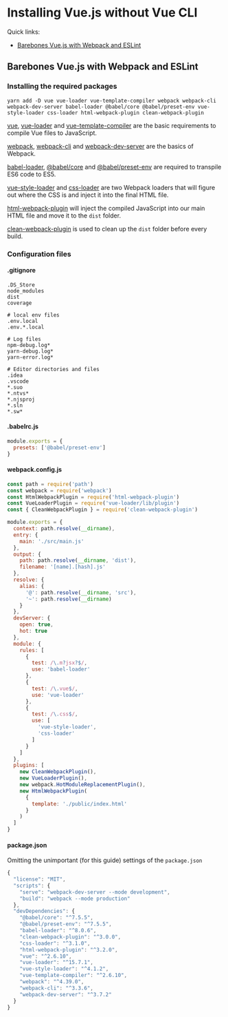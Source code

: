 # Installing Vue.js without Vue CLI

Quick links:

- [Barebones Vue.js with Webpack and ESLint](#barebones-vuejs-with-webpack-and-eslint)



## Barebones Vue.js with Webpack and ESLint

### Installing the required packages

    yarn add -D vue vue-loader vue-template-compiler webpack webpack-cli webpack-dev-server babel-loader @babel/core @babel/preset-env vue-style-loader css-loader html-webpack-plugin clean-webpack-plugin

[vue](https://github.com/vuejs/vue), [vue-loader](https://github.com/vuejs/vue-loader) and [vue-template-compiler](https://github.com/vuejs/vue/tree/dev/packages/vue-template-compiler) are the basic requirements to compile Vue files to JavaScript.

[webpack](https://github.com/webpack), [webpack-cli](https://github.com/webpack/webpack-cli) and [webpack-dev-server](https://github.com/webpack/webpack-dev-server) are the basics of Webpack.

[babel-loader](https://github.com/babel/babel-loader), [@babel/core](https://babeljs.io/docs/en/next/babel-core.html) and [@babel/preset-env](https://babeljs.io/docs/en/babel-preset-env) are required to transpile ES6 code to ES5.

[vue-style-loader](https://github.com/vuejs/vue-style-loader) and [css-loader](https://github.com/webpack-contrib/css-loader) are two Webpack loaders that will figure out where the CSS is and inject it into the final HTML file.

[html-webpack-plugin](https://github.com/jantimon/html-webpack-plugin) will inject the compiled JavaScript into our main HTML file and move it to the `dist` folder.

[clean-webpack-plugin](https://github.com/johnagan/clean-webpack-plugin) is used to clean up the `dist` folder before every build.

### Configuration files

#### .gitignore

```
.DS_Store
node_modules
dist
coverage

# local env files
.env.local
.env.*.local

# Log files
npm-debug.log*
yarn-debug.log*
yarn-error.log*

# Editor directories and files
.idea
.vscode
*.suo
*.ntvs*
*.njsproj
*.sln
*.sw*
```

#### .babelrc.js

```javascript
module.exports = {
  presets: ['@babel/preset-env']
}
```

#### webpack.config.js

```javascript
const path = require('path')
const webpack = require('webpack')
const HtmlWebpackPlugin = require('html-webpack-plugin')
const VueLoaderPlugin = require('vue-loader/lib/plugin')
const { CleanWebpackPlugin } = require('clean-webpack-plugin')

module.exports = {
  context: path.resolve(__dirname),
  entry: {
    main: './src/main.js'
  },
  output: {
    path: path.resolve(__dirname, 'dist'),
    filename: '[name].[hash].js'
  },
  resolve: {
    alias: {
      '@': path.resolve(__dirname, 'src'),
      '~': path.resolve(__dirname)
    }
  },
  devServer: {
    open: true,
    hot: true
  },
  module: {
    rules: [
      {
        test: /\.m?jsx?$/,
        use: 'babel-loader'
      },
      {
        test: /\.vue$/,
        use: 'vue-loader'
      },
      {
        test: /\.css$/,
        use: [
          'vue-style-loader',
          'css-loader'
        ]
      }
    ]
  },
  plugins: [
    new CleanWebpackPlugin(),
    new VueLoaderPlugin(),
    new webpack.HotModuleReplacementPlugin(),
    new HtmlWebpackPlugin(
      {
        template: './public/index.html'
      }
    )
  ]
}
```

#### package.json
Omitting the unimportant (for this guide) settings of the `package.json`
```javascript
{
  "license": "MIT",
  "scripts": {
    "serve": "webpack-dev-server --mode development",
    "build": "webpack --mode production"
  },
  "devDependencies": {
    "@babel/core": "^7.5.5",
    "@babel/preset-env": "^7.5.5",
    "babel-loader": "^8.0.6",
    "clean-webpack-plugin": "^3.0.0",
    "css-loader": "^3.1.0",
    "html-webpack-plugin": "^3.2.0",
    "vue": "^2.6.10",
    "vue-loader": "^15.7.1",
    "vue-style-loader": "^4.1.2",
    "vue-template-compiler": "^2.6.10",
    "webpack": "^4.39.0",
    "webpack-cli": "^3.3.6",
    "webpack-dev-server": "^3.7.2"
  }
}
```